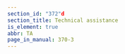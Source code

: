 ```yaml
---
section_id: "372"d
section_title: Technical assistance
is_element: true
abbr: TA
page_in_manual: 370-3
---
```

